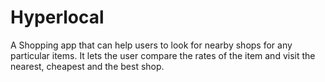 # Hyperlocal

A Shopping app that can help users to look for nearby shops for any particular items.
It lets the user compare the rates of the item and visit the nearest, cheapest and the best shop. 
